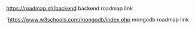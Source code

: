 https://roadmap.sh/backend
backend roadmap link

`https://www.w3schools.com/mongodb/index.php
mongodb roadmap link
